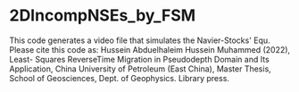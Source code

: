# 2DIncompNSEs_by_FSM
This code generates a video file that simulates the Navier-Stocks' Equ.
Please cite this code as: Hussein Abduelhaleim Hussein Muhammed (2022), Least-
Squares ReverseTime Migration in Pseudodepth Domain and Its Application, 
China University of Petroleum (East China), Master Thesis,
School of Geosciences, Dept. of Geophysics. Library press.
